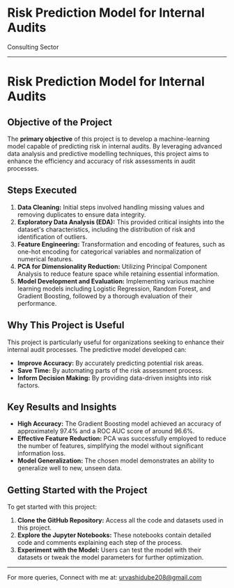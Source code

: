 # Risk Prediction Model for Internal Audits
 Consulting Sector

---

# Risk Prediction Model for Internal Audits

## Objective of the Project

The **primary objective** of this project is to develop a machine-learning model capable of predicting risk in internal audits. By leveraging advanced data analysis and predictive modelling techniques, this project aims to enhance the efficiency and accuracy of risk assessments in audit processes.

## Steps Executed

1. **Data Cleaning:** Initial steps involved handling missing values and removing duplicates to ensure data integrity.
2. **Exploratory Data Analysis (EDA):** This provided critical insights into the dataset's characteristics, including the distribution of risk and identification of outliers.
3. **Feature Engineering:** Transformation and encoding of features, such as one-hot encoding for categorical variables and normalization of numerical features.
4. **PCA for Dimensionality Reduction:** Utilizing Principal Component Analysis to reduce feature space while retaining essential information.
5. **Model Development and Evaluation:** Implementing various machine learning models including Logistic Regression, Random Forest, and Gradient Boosting, followed by a thorough evaluation of their performance.

## Why This Project is Useful

This project is particularly useful for organizations seeking to enhance their internal audit processes. The predictive model developed can:

- **Improve Accuracy:** By accurately predicting potential risk areas.
- **Save Time:** By automating parts of the risk assessment process.
- **Inform Decision Making:** By providing data-driven insights into risk factors.

## Key Results and Insights

- **High Accuracy:** The Gradient Boosting model achieved an accuracy of approximately 97.4% and a ROC AUC score of around 96.6%.
- **Effective Feature Reduction:** PCA was successfully employed to reduce the number of features, simplifying the model without significant information loss.
- **Model Generalization:** The chosen model demonstrates an ability to generalize well to new, unseen data.

## Getting Started with the Project

To get started with this project:

1. **Clone the GitHub Repository:** Access all the code and datasets used in this project.
2. **Explore the Jupyter Notebooks:** These notebooks contain detailed code and comments explaining each step of the process.
3. **Experiment with the Model:** Users can test the model with their datasets or tweak the model parameters for further optimization.

---

For more queries, Connect with me at: urvashidube208@gmail.com

